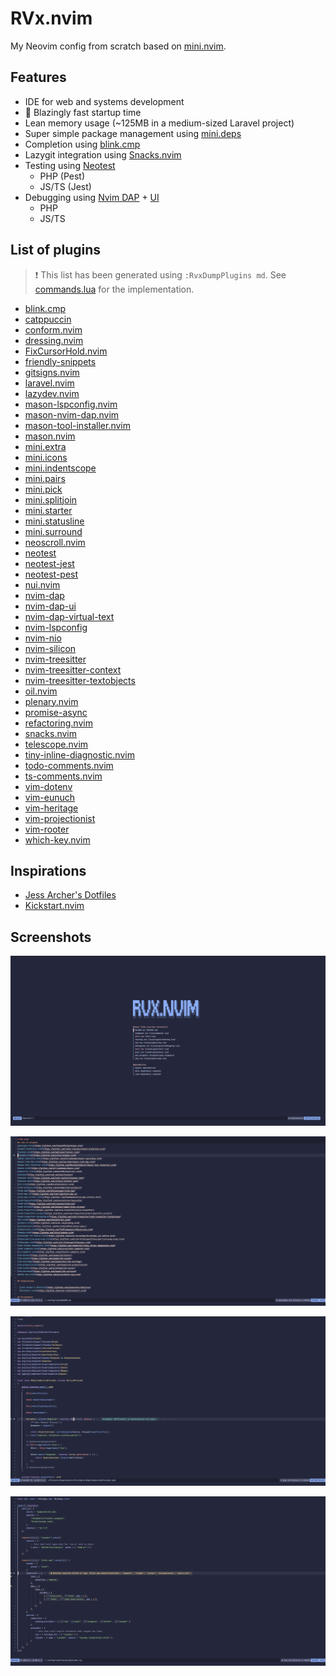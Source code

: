 # RVx.nvim

My Neovim config from scratch based on [mini.nvim](https://github.com/echasnovski/mini.nvim).

## Features

- IDE for web and systems development
- 🚀 Blazingly fast startup time
- Lean memory usage (~125MB in a medium-sized Laravel project)
- Super simple package management using [mini.deps](https://github.com/echasnovski/mini.deps)
- Completion using [blink.cmp](https://github.com/hrsh7th/nvim-cmp)
- Lazygit integration using [Snacks.nvim](https://github.com/folke/snacks.nvim)
- Testing using [Neotest](https://github.com/nvim-neotest/neotest)
  - PHP (Pest)
  - JS/TS (Jest)
- Debugging using [Nvim DAP](https://github.com/mfussenegger/nvim-dap) + [UI](https://github.com/rcarriga/nvim-dap-ui)
  - PHP
  - JS/TS

## List of plugins

> ❗ This list has been generated using `:RvxDumpPlugins md`. See [commands.lua](./lua/commands.lua) for the implementation.

- [blink.cmp](https://github.com/saghen/blink.cmp)
- [catppuccin](https://github.com/catppuccin/nvim)
- [conform.nvim](https://github.com/stevearc/conform.nvim)
- [dressing.nvim](https://github.com/stevearc/dressing.nvim)
- [FixCursorHold.nvim](https://github.com/antoinemadec/FixCursorHold.nvim)
- [friendly-snippets](https://github.com/rafamadriz/friendly-snippets)
- [gitsigns.nvim](https://github.com/lewis6991/gitsigns.nvim)
- [laravel.nvim](https://github.com/adalessa/laravel.nvim)
- [lazydev.nvim](https://github.com/folke/lazydev.nvim)
- [mason-lspconfig.nvim](https://github.com/williamboman/mason-lspconfig.nvim)
- [mason-nvim-dap.nvim](https://github.com/jay-babu/mason-nvim-dap.nvim)
- [mason-tool-installer.nvim](https://github.com/WhoIsSethDaniel/mason-tool-installer.nvim)
- [mason.nvim](https://github.com/williamboman/mason.nvim)
- [mini.extra](https://github.com/echasnovski/mini.extra)
- [mini.icons](https://github.com/echasnovski/mini.icons)
- [mini.indentscope](https://github.com/echasnovski/mini.indentscope)
- [mini.pairs](https://github.com/echasnovski/mini.pairs)
- [mini.pick](https://github.com/echasnovski/mini.pick)
- [mini.splitjoin](https://github.com/echasnovski/mini.splitjoin)
- [mini.starter](https://github.com/echasnovski/mini.starter)
- [mini.statusline](https://github.com/echasnovski/mini.statusline)
- [mini.surround](https://github.com/echasnovski/mini.surround)
- [neoscroll.nvim](https://github.com/karb94/neoscroll.nvim)
- [neotest](https://github.com/nvim-neotest/neotest)
- [neotest-jest](https://github.com/nvim-neotest/neotest-jest)
- [neotest-pest](https://github.com/V13Axel/neotest-pest)
- [nui.nvim](https://github.com/MunifTanjim/nui.nvim)
- [nvim-dap](https://github.com/mfussenegger/nvim-dap)
- [nvim-dap-ui](https://github.com/rcarriga/nvim-dap-ui)
- [nvim-dap-virtual-text](https://github.com/theHamsta/nvim-dap-virtual-text)
- [nvim-lspconfig](https://github.com/neovim/nvim-lspconfig)
- [nvim-nio](https://github.com/nvim-neotest/nvim-nio)
- [nvim-silicon](https://github.com/michaelrommel/nvim-silicon)
- [nvim-treesitter](https://github.com/nvim-treesitter/nvim-treesitter)
- [nvim-treesitter-context](https://github.com/nvim-treesitter/nvim-treesitter-context)
- [nvim-treesitter-textobjects](https://github.com/nvim-treesitter/nvim-treesitter-textobjects)
- [oil.nvim](https://github.com/stevearc/oil.nvim)
- [plenary.nvim](https://github.com/nvim-lua/plenary.nvim)
- [promise-async](https://github.com/kevinhwang91/promise-async)
- [refactoring.nvim](https://github.com/ThePrimeagen/refactoring.nvim)
- [snacks.nvim](https://github.com/folke/snacks.nvim)
- [telescope.nvim](https://github.com/nvim-telescope/telescope.nvim)
- [tiny-inline-diagnostic.nvim](https://github.com/rachartier/tiny-inline-diagnostic.nvim)
- [todo-comments.nvim](https://github.com/folke/todo-comments.nvim)
- [ts-comments.nvim](https://github.com/folke/ts-comments.nvim)
- [vim-dotenv](https://github.com/tpope/vim-dotenv)
- [vim-eunuch](https://github.com/tpope/vim-eunuch)
- [vim-heritage](https://github.com/jessarcher/vim-heritage)
- [vim-projectionist](https://github.com/tpope/vim-projectionist)
- [vim-rooter](https://github.com/airblade/vim-rooter)
- [which-key.nvim](https://github.com/folke/which-key.nvim)

## Inspirations

- [Jess Archer's Dotfiles](https://github.com/jessarcher/dotfiles)
- [Kickstart.nvim](https://github.com/nvim-lua/kickstart.nvim)

## Screenshots

![Dashboard using Mini Starter](./screenshots/starter.png)

![Markdown File](./screenshots/markdown.png)

![PHP File](./screenshots/php.png)

![Lua File](./screenshots/lua.png)
